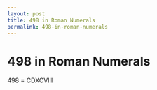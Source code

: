 ```yaml
---
layout: post
title: 498 in Roman Numerals
permalink: 498-in-roman-numerals
---
```


# 498 in Roman Numerals

498 = CDXCVIII
